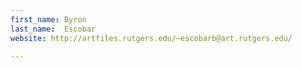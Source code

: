 ```yaml
---
first_name: Byron
last_name:  Escobar
website: http://artfiles.rutgers.edu/~escobarb@art.rutgers.edu/

---
```

